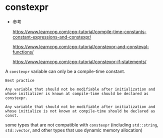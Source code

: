 # constexpr

- 参考

  https://www.learncpp.com/cpp-tutorial/compile-time-constants-constant-expressions-and-constexpr/

  https://www.learncpp.com/cpp-tutorial/constexpr-and-consteval-functions/

  https://www.learncpp.com/cpp-tutorial/constexpr-if-statements/

A `constexpr` variable can only be a compile-time constant.

`Best practice`

`Any variable that should not be modifiable after initialization and whose initializer is known at compile-time should be declared as constexpr.` 

`Any variable that should not be modifiable after initialization and whose initialize is not known at compile-time should be declared as const.`

some types that are not compatible with `constexpr` (including `std::string`, `std::vector`, and other types that use dynamic memory allocation) 
